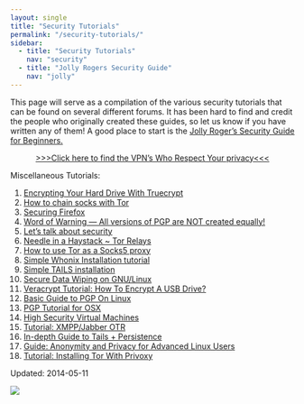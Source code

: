```yaml
---
layout: single
title: "Security Tutorials"
permalink: "/security-tutorials/"
sidebar:
  - title: "Security Tutorials"
    nav: "security"
  - title: "Jolly Rogers Security Guide"
    nav: "jolly"
---
```


<p>This page will serve as a compilation of the various security tutorials that can be found on several different forums. It has been hard to find and credit the people who originally created these guides, so let us know if you have written any of them! A good place to start is the <a href="https://gir.pub/deepdotweb/jolly-rogers-security-guide-for-beginners/">Jolly Roger’s Security Guide for Beginners.</a></p>
<p style="text-align: center;"><a href="https://gir.pub/deepdotweb/vpn-comparison-chart/">&gt;&gt;&gt;Click here to find the VPN&#8217;s Who Respect Your privacy&lt;&lt;&lt;</a></p>
<p>Miscellaneous Tutorials:</p>
<ol>
<li><a href="https://gir.pub/deepdotweb/security-tutorials/encrypting-hard-drive-truecrypt/">Encrypting Your Hard Drive With Truecrypt</a></li>
<li><a href="https://gir.pub/deepdotweb/security-tutorials/chain-socks-tor/">How to chain socks with Tor</a></li>
<li><a href="https://gir.pub/deepdotweb/security-tutorials/securing-firefox/">Securing Firefox</a></li>
<li><a href="https://gir.pub/deepdotweb/security-tutorials/word-warning-versions-pgp-created-equally/">Word of Warning — All versions of PGP are NOT created equally!</a></li>
<li><a href="https://gir.pub/deepdotweb/security-tutorials/lets-talk-security/">Let’s talk about security</a></li>
<li><a href="https://gir.pub/deepdotweb/security-tutorials/needle-haystack-tor-relays/">Needle in a Haystack ~ Tor Relays</a></li>
<li><a href="https://gir.pub/deepdotweb/2014/05/23/use-tor-socks5-proxy/">How to use Tor as a Socks5 proxy</a></li>
<li><a href="https://gir.pub/deepdotweb/2014/06/13/simple-whonix-installation-tutorial/">Simple Whonix Installation tutorial</a></li>
<li><a href="https://gir.pub/deepdotweb/2014/06/14/simple-tails-installation/">Simple TAILS installation</a></li>
<li><a href="https://gir.pub/deepdotweb/2014/11/24/secure-data-wiping-gnulinux/">Secure Data Wiping on GNU/Linux</a></li>
<li><a href="https://gir.pub/deepdotweb/2015/02/09/veracrypt-tutorial-how-to-encrypt-usb-drive/">Veracrypt Tutorial: How To Encrypt A USB Drive?</a></li>
<li><a href="https://gir.pub/deepdotweb/2015/02/17/basic-guide-pgp-linux/" rel="bookmark">Basic Guide to PGP On Linux</a></li>
<li><a href="https://gir.pub/deepdotweb/2015/02/20/pgp-tutorial-os-x/">PGP Tutorial for OSX</a></li>
<li><a href="https://gir.pub/deepdotweb/2015/03/02/tutorial-high-security-virtual-machines/">High Security Virtual Machines</a></li>
<li><a title="Permalink to Tutorial: XMPP/Jabber OTR" href="https://gir.pub/deepdotweb/2015/05/17/tutorial-xmppjabber-otr/" rel="bookmark">Tutorial: XMPP/Jabber OTR</a></li>
<li><a title="Permalink to In-depth Guide to Tails + Persistence" href="https://gir.pub/deepdotweb/2015/06/05/in-depth-guide-to-tails-persistence/" rel="bookmark">In-depth Guide to Tails + Persistence</a></li>
<li><a title="Permalink to Guide: Anonymity and Privacy for Advanced Linux Users" href="https://gir.pub/deepdotweb/2015/06/15/guide-anonymity-and-privacy-for-advanced-linux-users/" rel="bookmark">Guide: Anonymity and Privacy for Advanced Linux Users</a></li>
<li><a title="Permalink to Tutorial: Installing Tor With Privoxy" href="https://gir.pub/deepdotweb/2015/09/05/tutorial-installing-tor-with-privoxy/" rel="bookmark">Tutorial: Installing Tor With Privoxy</a></li>
</ol>

Updated: 2014-05-11

![](free_ross.jpg)